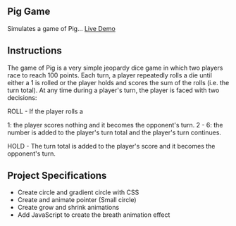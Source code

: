 ## Pig Game

Simulates a game of Pig... [Live Demo](https://pig-game-5.netlify.app/)

## Instructions

The game of Pig is a very simple jeopardy dice game in which two players race to reach 100 points. Each turn, a player repeatedly rolls a die until either a 1 is rolled or the player holds and scores the sum of the rolls (i.e. the turn total). At any time during a player's turn, the player is faced with two decisions:

ROLL - If the player rolls a

1: the player scores nothing and it becomes the opponent's turn.
2 - 6: the number is added to the player's turn total and the player's turn continues.

HOLD - The turn total is added to the player's score and it becomes the opponent's turn.

## Project Specifications

- Create circle and gradient circle with CSS
- Create and animate pointer (Small circle)
- Create grow and shrink animations
- Add JavaScript to create the breath animation effect
